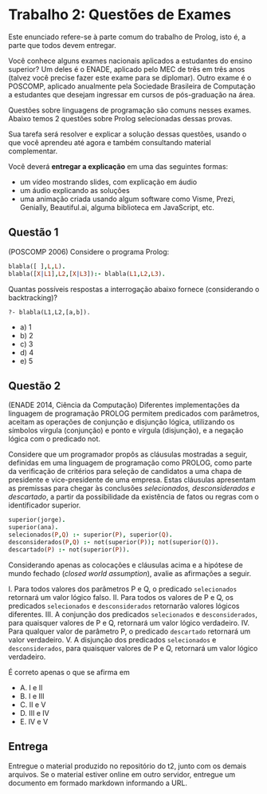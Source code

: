 # Trabalho 2: Questões de Exames

Este enunciado refere-se à parte comum do trabalho de Prolog, isto é, a parte que todos devem entregar.

Você conhece alguns exames nacionais aplicados a estudantes do ensino superior? Um deles é o ENADE, aplicado pelo MEC de três em três anos (talvez você precise fazer este exame para se diplomar). Outro exame é o POSCOMP, aplicado anualmente pela Sociedade Brasileira de Computação a estudantes que desejam ingressar em cursos de pós-graduação na área.

Questões sobre linguagens de programação são comuns nesses exames. Abaixo temos 2 questões sobre Prolog selecionadas dessas provas.

Sua tarefa será resolver e explicar a solução dessas questões, usando o que você aprendeu até agora e também consultando material complementar. 


Você deverá **entregar a explicação** em uma das seguintes formas:
- um vídeo mostrando slides, com explicação em áudio
- um áudio explicando as soluções
- uma animação criada usando algum software como Visme, Prezi, Genially, Beautiful.ai, alguma biblioteca em JavaScript, etc. 

## Questão 1

(POSCOMP 2006) Considere o programa Prolog:
```prolog
blabla([ ],L,L).
blabla([X|L1],L2,[X|L3]):- blabla(L1,L2,L3).
```
Quantas possíveis respostas a interrogação abaixo fornece (considerando o backtracking)?
```
?- blabla(L1,L2,[a,b]).
```

- a) 1
- b) 2
- c) 3
- d) 4
- e) 5



## Questão 2


(ENADE 2014, Ciência da Computação) Diferentes implementações da linguagem de programação PROLOG permitem predicados com parâmetros, aceitam as operações de conjunção e disjunção lógica, utilizando os símbolos vírgula (conjunção) e ponto e vírgula (disjunção), e a negação lógica com o predicado not. 

Considere que um programador propôs as cláusulas mostradas a seguir, definidas em uma
linguagem de programação como PROLOG, como parte da verificação de critérios para seleção de candidatos a uma chapa de presidente e vice-presidente de uma empresa. Estas cláusulas apresentam as premissas para chegar às conclusões *selecionados, desconsiderados e descartado*, a partir da possibilidade da existência de fatos ou regras com o identificador superior.

```prolog
superior(jorge).
superior(ana).
selecionados(P,Q) :- superior(P), superior(Q).
desconsiderados(P,Q) :- not(superior(P)); not(superior(Q)).
descartado(P) :- not(superior(P)).
```

Considerando apenas as colocações e cláusulas acima e a hipótese de mundo fechado (*closed world assumption*), avalie as afirmações a seguir.

I. Para todos valores dos parâmetros P e Q, o predicado `selecionados` retornará um
valor lógico falso.
II. Para todos os valores de P e Q, os predicados `selecionados` e `desconsiderados` retornarão valores lógicos diferentes.
III. A conjunção dos predicados `selecionados` e `desconsiderados`, para quaisquer valores de P e Q, retornará um valor lógico verdadeiro.
IV. Para qualquer valor de parâmetro P, o predicado `descartado` retornará um valor verdadeiro.
V. A disjunção dos predicados `selecionados` e `desconsiderados`, para quaisquer valores de P e Q, retornará um valor lógico verdadeiro.

É correto apenas o que se afirma em
- A. I e II
- B. I e III
- C. II e V
- D. III e IV
- E. IV e V


## Entrega


Entregue o material produzido no repositório do t2, junto com os demais arquivos. Se o material estiver online em outro servidor, entregue um documento em formado markdown informando a URL.

